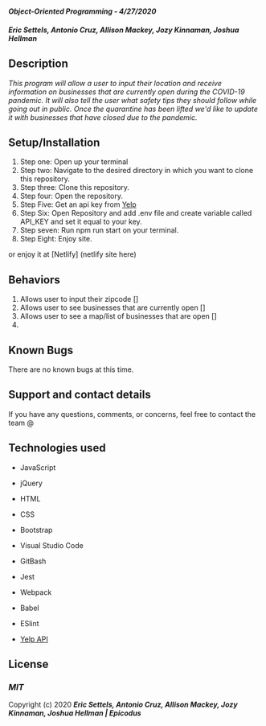 # 

#### _Object-Oriented Programming_ - _4/27/2020_

#### _Eric Settels, Antonio Cruz, Allison Mackey, Jozy Kinnaman, Joshua Hellman_

## **Description**

_This program will allow a user to input their location and receive information on businesses that are currently open during the COVID-19 pandemic. It will also tell the user what safety tips they should follow while going out in public. Once the quarantine has been lifted we'd like to update it with businesses that have closed due to the pandemic._

## **Setup/Installation**

1. Step one: Open up your terminal
2. Step two: Navigate to the desired directory in which you want to clone this repository.
3. Step three: Clone this repository.
4. Step four: Open the repository.
5. Step Five: Get an api key from  [Yelp](https://www.exchangerate-api.com/)
6. Step Six: Open Repository and add .env file and create variable called API_KEY and set it equal to your key. 
7. Step seven: Run npm run start on your terminal. 
8. Step Eight: Enjoy site. 

or enjoy it at [Netlify] (netlify site here)

## **Behaviors**

1. Allows user to input their zipcode []
2. Allows user to see businesses that are currently open []
3. Allows user to see a map/list of businesses that are open []
4. 

## **Known Bugs**

There are no known bugs at this time.

## **Support and contact details**

If you have any questions, comments, or concerns, feel free to contact the team @ 


## **Technologies used**

* JavaScript

* jQuery

* HTML

* CSS

* Bootstrap

* Visual Studio Code

* GitBash

* Jest

* Webpack

* Babel

* ESlint

*  [Yelp API](https://APILINKGOESHERE.com)

## **License**

### **_MIT_**

Copyright (c) 2020 **_Eric Settels, Antonio Cruz, Allison Mackey, Jozy Kinnaman, Joshua Hellman | Epicodus_**
